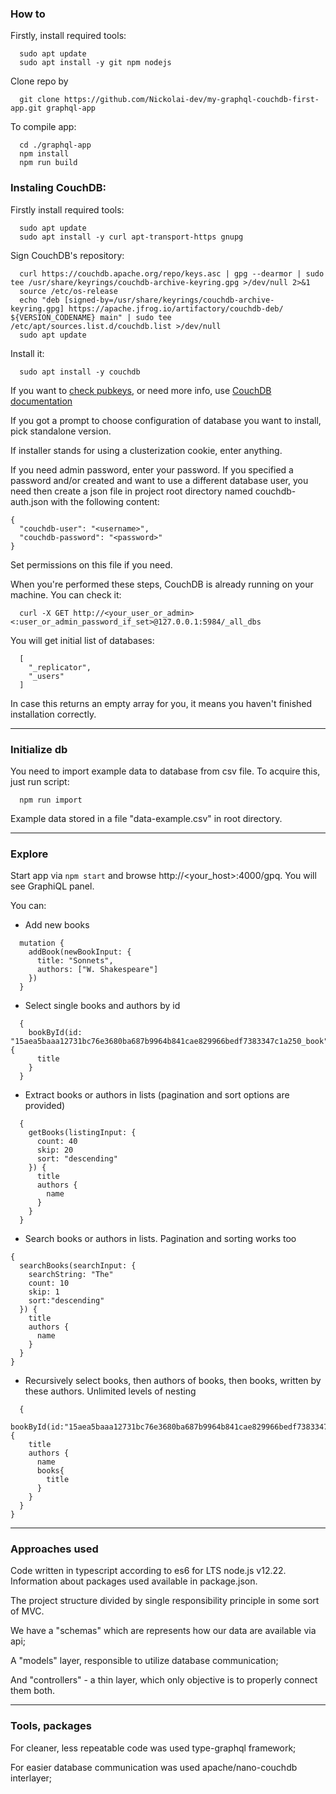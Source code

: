 ### How to
Firstly, install required tools:

```
  sudo apt update
  sudo apt install -y git npm nodejs
```

Clone repo by

```
  git clone https://github.com/Nickolai-dev/my-graphql-couchdb-first-app.git graphql-app
```

To compile app:

```
  cd ./graphql-app
  npm install
  npm run build
```

### Instaling CouchDB:

Firstly install required tools:

```
  sudo apt update
  sudo apt install -y curl apt-transport-https gnupg
```

Sign CouchDB's repository:

```
  curl https://couchdb.apache.org/repo/keys.asc | gpg --dearmor | sudo tee /usr/share/keyrings/couchdb-archive-keyring.gpg >/dev/null 2>&1
  source /etc/os-release
  echo "deb [signed-by=/usr/share/keyrings/couchdb-archive-keyring.gpg] https://apache.jfrog.io/artifactory/couchdb-deb/ ${VERSION_CODENAME} main" | sudo tee /etc/apt/sources.list.d/couchdb.list >/dev/null
  sudo apt update
```

Install it:

```
  sudo apt install -y couchdb
```


If you want to [check pubkeys](https://docs.couchdb.org/en/stable/install/unix.html#gpg-keys-used-for-signing-the-couchdb-repositories),
or need more info, use [CouchDB documentation](https://docs.couchdb.org/en/stable/install/unix.html)


If you got a prompt to choose configuration of database you want to install, pick standalone version.

If installer stands for using a clusterization cookie, enter anything.

If you need admin password, enter your password.
If you specified a password and/or created and want to use a different database user,
you need then create a json file in project root directory named couchdb-auth.json with the following content:
```
{
  "couchdb-user": "<username>",
  "couchdb-password": "<password>"
}
```
Set permissions on this file if you need.


When you're performed these steps, CouchDB is already running on your machine. You can check it:
```
  curl -X GET http://<your_user_or_admin><:user_or_admin_password_if_set>@127.0.0.1:5984/_all_dbs
```
You will get initial list of databases:
```
  [
    "_replicator",
    "_users"
  ]
```
In case this returns an empty array for you, it means you haven't finished installation correctly. 

---
### Initialize db

You need to import example data to database from csv file. To acquire this, just run script:
```
  npm run import
```
Example data stored in a file "data-example.csv" in root directory.

---
### Explore

Start app via `npm start` and browse http://<your_host>:4000/gpq. You will see GraphiQL panel.

You can:
+ Add new books

```
  mutation {
    addBook(newBookInput: {
      title: "Sonnets",
      authors: ["W. Shakespeare"]
    })
  }
```

+ Select single books and authors by id

```
  {
    bookById(id: "15aea5baaa12731bc76e3680ba687b9964b841cae829966bedf7383347c1a250_book") {
      title
    }
  }
```

+ Extract books or authors in lists (pagination and sort options are provided)
```
  {
    getBooks(listingInput: {
      count: 40
      skip: 20
      sort: "descending"
    }) {
      title
      authors {
        name
      }
    }
  }
```

+ Search books or authors in lists. Pagination and sorting works too
```
{
  searchBooks(searchInput: {
    searchString: "The"
    count: 10
    skip: 1
    sort:"descending"
  }) {
    title
    authors {
      name
    }
  }
}
```

+ Recursively select books, then authors of books, then books, written by these authors. Unlimited levels of nesting

```
  {
  bookById(id:"15aea5baaa12731bc76e3680ba687b9964b841cae829966bedf7383347c1a250_book") {
    title
    authors {
      name
      books{
        title
      }
    }
  }
}
```

---
### Approaches used

Code written in typescript according to es6 for LTS node.js v12.22. Information about packages used available in package.json.

The project structure divided by single responsibility principle in some sort of MVC.

We have a "schemas" which are represents how our data are available via api;

A "models" layer, responsible to utilize database communication;

And "controllers" - a thin layer, which only objective is to properly connect them both.

---
### Tools, packages

For cleaner, less repeatable code was used type-graphql framework;

For easier database communication was used apache/nano-couchdb interlayer;
